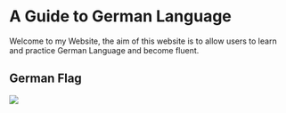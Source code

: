 <h1>A Guide to German Language</h1>

<p>
Welcome to my Website, the aim of this website is to allow users to learn and practice German Language and become fluent.
</p>

<h2>German Flag</h2>
<p>
<img src="https://www.worldatlas.com/r/w1200-h701-c1200x701/upload/63/3f/7a/untitled-design-281.jpg">
</p>
